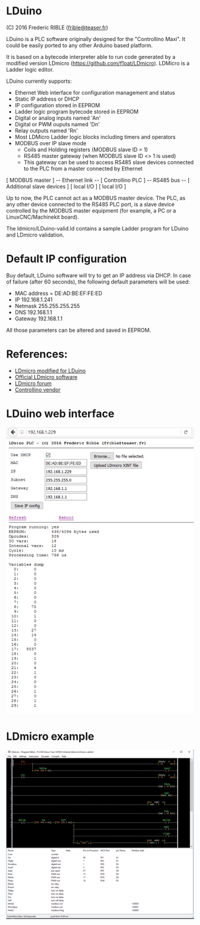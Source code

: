 # LDuino
(C) 2016 Frederic RIBLE (frible@teaser.fr)

LDuino is a PLC software originally designed for the "Controllino Maxi".
It could be easily ported to any other Arduino based platform.

It is based on a bytecode interpreter able to run code generated by a modified version LDmicro (https://github.com/f1oat/LDmicro).
LDMicro is a Ladder logic editor.

LDuino currently supports:
* Ethernet Web interface for configuration management and status
* Static IP address or DHCP
* IP configuration stored in EEPROM
* Ladder logic program bytecode stored in EEPROM
* Digital or analog inputs named 'An'
* Digital or PWM ouputs named 'Dn'
* Relay outputs named 'Rn'
* Most LDMicro Ladder logic blocks including timers and operators
* MODBUS over IP slave mode
  * Coils and Holding registers (MODBUS slave ID = 1)
  * RS485 master gateway (when MODBUS slave ID <> 1 is used)
  * This gateway can be used to access RS485 slave devices connected to the PLC from a master connected by Ethernet

[ MODBUS master ] -- Ethernet link -- [ Controllino PLC ] -- RS485 bus -- [ Additional slave devices ]
                                      [    local I/O    ]                 [        local I/O         ]

Up to now, the PLC cannot act as a MODBUS master device.
The PLC, as any other device connected to the RS485 PLC port, is a slave device controlled by the MODBUS master equipment
(for example, a PC or a LinuxCNC/Machinekit board).

The ldmicro/LDuino-valid.ld contains a sample Ladder program for LDuino and LDmicro validation.

# Default IP configuration

Buy default, LDuino software will try to get an IP address via DHCP.
In case of failure (after 60 seconds), the following default parameters will be used:
* MAC address = DE:AD:BE:EF:FE:ED
* IP 192.168.1.241
* Netmask 255.255.255.255
* DNS 192.168.1.1
* Gateway 192.168.1.1

All those parameters can be altered and saved in EEPROM.

# References:
* [LDmicro modified for LDuino](https://github.com/f1oat/LDmicro)
* [Official LDmicro software](https://github.com/LDmicro/LDmicro)
* [LDmicro forum](http://cq.cx/ladder-forum.pl)
* [Controllino vendor](http://controllino.biz/)

# LDuino web interface

![LDuino Web interface](/doc/LDuino_web.png)

# LDmicro example 

![LDmicro example](/doc/LDmicro.png)
